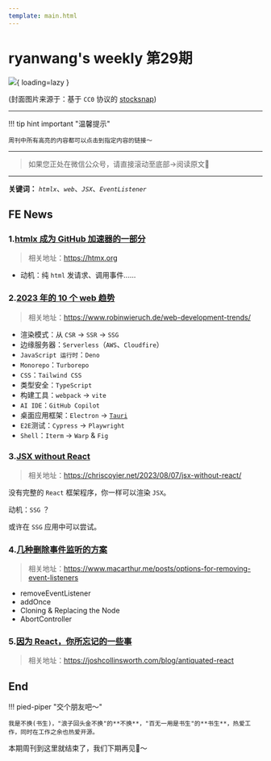 ```yaml
---
template: main.html
---
```


# ryanwang's weekly 第29期

![](https://to-out-use.oss-cn-hangzhou.aliyuncs.com/common/MwdcwW.png?x-oss-process=image/auto-orient,1/interlace,1/quality,q_90/format,webp){ loading=lazy }


(封面图片来源于：基于 `CC0` 协议的 [stocksnap](https://stocksnap.io/photo/person-silhouette-IVE3MHZGCO))

------

!!! tip hint important "温馨提示"

    周刊中所有高亮的内容都可以点击到指定内容的链接～

---

> 如果您正处在微信公众号，请直接滚动至底部->阅读原文🫶

---


**关键词：** *`htmlx`*、*`web`*、*`JSX`*、*`EventListener`*

## FE News

### 1.[htmlx 成为 GitHub 加速器的一部分](https://htmx.org/)
> 相关地址：https://htmx.org

- 动机：纯 `html` 发请求、调用事件......


### 2.[2023 年的 10 个 web 趋势](https://www.robinwieruch.de/web-development-trends/)
> 相关地址：https://www.robinwieruch.de/web-development-trends/

- 渲染模式：从 `CSR` -> `SSR` -> `SSG`
- 边缘服务器：`Serverless`（`AWS`、`Cloudfire`）
- `JavaScript 运行时`：`Deno`
- `Monorepo`：`Turborepo`
- `CSS`：`Tailwind CSS`
- 类型安全：`TypeScript`
- 构建工具：`webpack` -> `vite`
- `AI IDE`：`GitHub Copilot`
- 桌面应用框架：`Electron` -> [`Tauri`](https://tauri.app/)
- `E2E`测试：`Cypress` -> `Playwright`
- `Shell`：`Iterm` -> `Warp` &  `Fig`


### 3.[JSX without React](https://chriscoyier.net/2023/08/07/jsx-without-react/)
>相关地址：https://chriscoyier.net/2023/08/07/jsx-without-react/

没有完整的 `React` 框架程序，你一样可以渲染 `JSX`。

动机：`SSG` ？

或许在 `SSG` 应用中可以尝试。

### 4.[几种删除事件监听的方案](https://www.macarthur.me/posts/options-for-removing-event-listeners)
>相关地址：https://www.macarthur.me/posts/options-for-removing-event-listeners

- removeEventListener
- addOnce
- Cloning & Replacing the Node
- AbortController

### 5.[因为 React，你所忘记的一些事](https://joshcollinsworth.com/blog/antiquated-react)
> 相关地址：https://joshcollinsworth.com/blog/antiquated-react



## End

!!! pied-piper "交个朋友吧～"

    我是不换(书生)，"浪子回头金不换"的**不换**，"百无一用是书生"的**书生**，热爱工作，同时在工作之余也热爱开源。

本期周刊到这里就结束了，我们下期再见👋～
